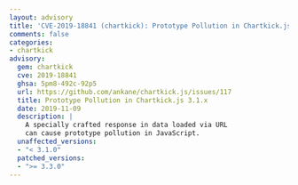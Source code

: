 ```yaml
---
layout: advisory
title: 'CVE-2019-18841 (chartkick): Prototype Pollution in Chartkick.js 3.1.x'
comments: false
categories:
- chartkick
advisory:
  gem: chartkick
  cve: 2019-18841
  ghsa: 5pm8-492c-92p5
  url: https://github.com/ankane/chartkick.js/issues/117
  title: Prototype Pollution in Chartkick.js 3.1.x
  date: 2019-11-09
  description: |
    A specially crafted response in data loaded via URL
    can cause prototype pollution in JavaScript.
  unaffected_versions:
  - "< 3.1.0"
  patched_versions:
  - ">= 3.3.0"
---
```

